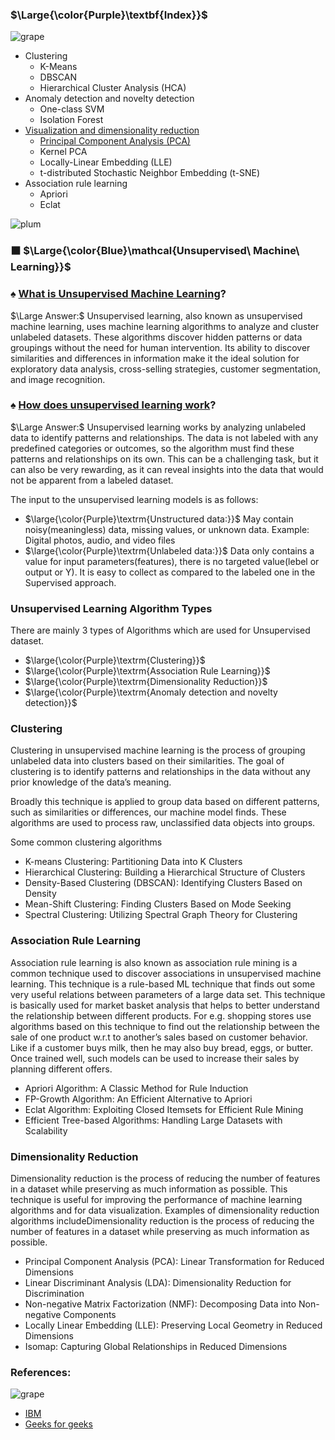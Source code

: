 
### $\Large{\color{Purple}\textbf{Index}}$
![grape](https://user-images.githubusercontent.com/12748752/126882595-d1f5449e-14bb-4ab3-809c-292caf0858a1.png)
   * Clustering
      * K-Means
      * DBSCAN
      * Hierarchical Cluster Analysis (HCA)
   * Anomaly detection and novelty detection
      * One-class SVM
      * Isolation Forest
  * [Visualization and dimensionality reduction](https://github.com/iAmKankan/Data-Gathering-And-Preprocessing/tree/main/Dimensionality_Reduction#readme)
     * [Principal Component Analysis (PCA)](https://github.com/iAmKankan/Data-Gathering-And-Preprocessing/blob/main/Dimensionality_Reduction/PCA.md)
     * Kernel PCA
     * Locally-Linear Embedding (LLE)
     * t-distributed Stochastic Neighbor Embedding (t-SNE)
  * Association rule learning
     * Apriori
     * Eclat

![plum](https://user-images.githubusercontent.com/12748752/126882596-b9ba4645-7001-435e-9a3c-d4416a2543c1.png)
###  ⬛ $\Large{\color{Blue}\mathcal{Unsupervised\ Machine\ Learning}}$
### ♠️ <ins>What is Unsupervised Machine Learning</ins>? 
$\Large Answer:$ Unsupervised learning, also known as unsupervised machine learning, uses machine learning algorithms to analyze and cluster unlabeled datasets. These algorithms discover hidden patterns or data groupings without the need for human intervention.
Its ability to discover similarities and differences in information make it the ideal solution for exploratory data analysis, cross-selling strategies, customer segmentation, and image recognition.

### ♠️ <ins>How does unsupervised learning work</ins>? 
$\Large Answer:$  Unsupervised learning works by analyzing unlabeled data to identify patterns and relationships. The data is not labeled with any predefined categories or outcomes, so the algorithm must find these patterns and relationships on its own. This can be a challenging task, but it can also be very rewarding, as it can reveal insights into the data that would not be apparent from a labeled dataset.

The input to the unsupervised learning models is as follows: 

* $\large{\color{Purple}\textrm{Unstructured data:}}$ May contain noisy(meaningless) data, missing values, or unknown data. Example: Digital photos, audio, and video files
* $\large{\color{Purple}\textrm{Unlabeled data:}}$ Data only contains a value for input parameters(features), there is no targeted value(lebel or output or Y). It is easy to collect as compared to the labeled one in the Supervised approach.

### Unsupervised Learning Algorithm Types
There are mainly 3 types of Algorithms which are used for Unsupervised dataset.
* $\large{\color{Purple}\textrm{Clustering}}$
* $\large{\color{Purple}\textrm{Association Rule Learning}}$
* $\large{\color{Purple}\textrm{Dimensionality Reduction}}$
* $\large{\color{Purple}\textrm{Anomaly detection and novelty detection}}$


### Clustering
Clustering in unsupervised machine learning is the process of grouping unlabeled data into clusters based on their similarities. The goal of clustering is to identify patterns and relationships in the data without any prior knowledge of the data’s meaning.

Broadly this technique is applied to group data based on different patterns, such as similarities or differences, our machine model finds. These algorithms are used to process raw, unclassified data objects into groups. 

Some common clustering algorithms

* K-means Clustering: Partitioning Data into K Clusters
* Hierarchical Clustering: Building a Hierarchical Structure of Clusters
* Density-Based Clustering (DBSCAN): Identifying Clusters Based on Density
* Mean-Shift Clustering: Finding Clusters Based on Mode Seeking
* Spectral Clustering: Utilizing Spectral Graph Theory for Clustering

### Association Rule Learning
Association rule learning is also known as association rule mining is a common technique used to discover associations in unsupervised machine learning. This technique is a rule-based ML technique that finds out some very useful relations between parameters of a large data set. This technique is basically used for market basket analysis that helps to better understand the relationship between different products. For e.g. shopping stores use algorithms based on this technique to find out the relationship between the sale of one product w.r.t to another’s sales based on customer behavior. Like if a customer buys milk, then he may also buy bread, eggs, or butter. Once trained well, such models can be used to increase their sales by planning different offers.

* Apriori Algorithm: A Classic Method for Rule Induction
* FP-Growth Algorithm: An Efficient Alternative to Apriori
* Eclat Algorithm: Exploiting Closed Itemsets for Efficient Rule Mining
* Efficient Tree-based Algorithms: Handling Large Datasets with Scalability
  
### Dimensionality Reduction
Dimensionality reduction is the process of reducing the number of features in a dataset while preserving as much information as possible. This technique is useful for improving the performance of machine learning algorithms and for data visualization. Examples of dimensionality reduction algorithms includeDimensionality reduction is the process of reducing the number of features in a dataset while preserving as much information as possible.

* Principal Component Analysis (PCA): Linear Transformation for Reduced Dimensions
* Linear Discriminant Analysis (LDA): Dimensionality Reduction for Discrimination
* Non-negative Matrix Factorization (NMF): Decomposing Data into Non-negative Components
* Locally Linear Embedding (LLE): Preserving Local Geometry in Reduced Dimensions
* Isomap: Capturing Global Relationships in Reduced Dimensions

  
### References:
![grape](https://user-images.githubusercontent.com/12748752/126882595-d1f5449e-14bb-4ab3-809c-292caf0858a1.png)
* [IBM](https://www.ibm.com/topics/unsupervised-learning)
* [Geeks for geeks](https://www.geeksforgeeks.org/ml-types-learning-part-2/?ref=header_search)
